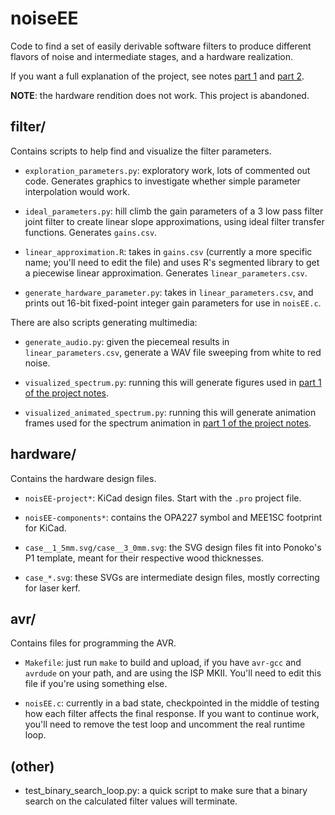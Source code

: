 noiseEE
================================================================================
Code to find a set of easily derivable software filters to produce
different flavors of noise and intermediate stages, and a hardware
realization.

If you want a full explanation of the project, see notes [part
1](http://thenoviceoof.com/blog/projects/noisee-part-1-software/) and
[part
2](http://thenoviceoof.com/blog/projects/noisee-part-2-hardware/).

**NOTE**: the hardware rendition does not work. This project is
abandoned.

filter/
--------------------------------------------------------------------------------
Contains scripts to help find and visualize the filter parameters.

- `exploration_parameters.py`: exploratory work, lots of commented out
  code. Generates graphics to investigate whether simple parameter
  interpolation would work.

- `ideal_parameters.py`: hill climb the gain parameters of a 3 low
  pass filter joint filter to create linear slope approximations,
  using ideal filter transfer functions. Generates `gains.csv`.

- `linear_approximation.R`: takes in `gains.csv` (currently a more
  specific name; you'll need to edit the file) and uses R's segmented
  library to get a piecewise linear approximation. Generates
  `linear_parameters.csv`.

- `generate_hardware_parameter.py`: takes in `linear_parameters.csv`,
  and prints out 16-bit fixed-point integer gain parameters for use in
  `noisEE.c`.

There are also scripts generating multimedia:

- `generate_audio.py`: given the piecemeal results in
  `linear_parameters.csv`, generate a WAV file sweeping from white to
  red noise.

- `visualized_spectrum.py`: running this will generate figures used in
  [part 1 of the project
  notes](http://thenoviceoof.com/blog/projects/noisee-part-1-software/).

- `visualized_animated_spectrum.py`: running this will generate
  animation frames used for the spectrum animation in [part 1 of the
  project
  notes](http://thenoviceoof.com/blog/projects/noisee-part-1-software/).

hardware/
--------------------------------------------------------------------------------
Contains the hardware design files.

- `noisEE-project*`: KiCad design files. Start with the `.pro` project file.

- `noisEE-components*`: contains the OPA227 symbol and MEE1SC footprint
  for KiCad.

- `case__1_5mm.svg/case__3_0mm.svg`: the SVG design files fit into
  Ponoko's P1 template, meant for their respective wood thicknesses.

- `case_*.svg`: these SVGs are intermediate design files, mostly
  correcting for laser kerf.

avr/
--------------------------------------------------------------------------------
Contains files for programming the AVR.

- `Makefile`: just run `make` to build and upload, if you have `avr-gcc`
  and `avrdude` on your path, and are using the ISP MKII. You'll need
  to edit this file if you're using something else.

- `noisEE.c`: currently in a bad state, checkpointed in the middle of
  testing how each filter affects the final response. If you want to
  continue work, you'll need to remove the test loop and uncomment the
  real runtime loop.

(other)
--------------------------------------------------------------------------------

- test_binary_search_loop.py: a quick script to make sure that a
  binary search on the calculated filter values will terminate.
